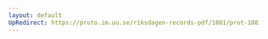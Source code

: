 ```yaml
---
layout: default
UpRedirect: https://pruto.im.uu.se/riksdagen-records-pdf/1881/prot-1881--ak--022/prot-1881--ak--022_018.pdf
---
```

